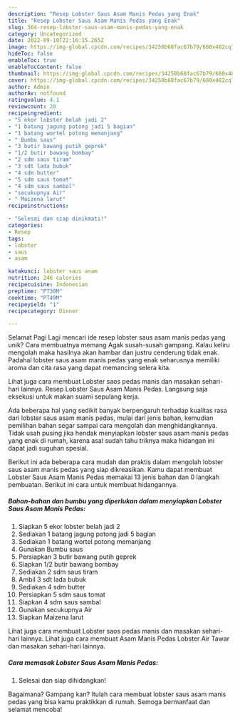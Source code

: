 ```yaml
---
description: "Resep Lobster Saus Asam Manis Pedas yang Enak"
title: "Resep Lobster Saus Asam Manis Pedas yang Enak"
slug: 364-resep-lobster-saus-asam-manis-pedas-yang-enak
category: Uncategorized
date: 2022-09-10T22:16:15.265Z
image: https://img-global.cpcdn.com/recipes/34250b68fac67b79/680x482cq70/lobster-saus-asam-manis-pedas-foto-resep-utama.jpg
hideToc: false
enableToc: true
enableTocContent: false
thumbnail: https://img-global.cpcdn.com/recipes/34250b68fac67b79/680x482cq70/lobster-saus-asam-manis-pedas-foto-resep-utama.jpg
cover: https://img-global.cpcdn.com/recipes/34250b68fac67b79/680x482cq70/lobster-saus-asam-manis-pedas-foto-resep-utama.jpg
author: Admin
authorAv: notfound
ratingvalue: 4.1
reviewcount: 20
recipeingredient:
- "5 ekor lobster belah jadi 2"
- "1 batang jagung potong jadi 5 bagian"
- "1 batang wortel potong memanjang"
- " Bumbu saus"
- "3 butir bawang putih geprek"
- "1/2 butir bawang bombay"
- "2 sdm saus tiram"
- "3 sdt lada bubuk"
- "4 sdm butter"
- "5 sdm saus tomat"
- "4 sdm saus sambal"
- "secukupnya Air"
- " Maizena larut"
recipeinstructions:

- "Selesai dan siap dinikmati!"
categories:
- Resep
tags:
- lobster
- saus
- asam

katakunci: lobster saus asam 
nutrition: 246 calories
recipecuisine: Indonesian
preptime: "PT30M"
cooktime: "PT49M"
recipeyield: "1"
recipecategory: Dinner

---
```



Selamat Pagi Lagi mencari ide resep lobster saus asam manis pedas yang unik? Cara membuatnya memang Agak susah-susah gampang. Kalau keliru mengolah maka hasilnya akan hambar dan justru cenderung tidak enak. Padahal lobster saus asam manis pedas yang enak seharusnya memiliki aroma dan cita rasa yang dapat memancing selera kita.


Lihat juga cara membuat Lobster saos pedas manis dan masakan sehari-hari lainnya. Resep Lobster Saus Asam Manis Pedas. Langsung saja eksekusi untuk makan suami sepulang kerja.

Ada beberapa hal yang sedikit banyak berpengaruh terhadap kualitas rasa dari lobster saus asam manis pedas, mulai dari jenis bahan, kemudian pemilihan bahan segar sampai cara mengolah dan menghidangkannya. Tidak usah pusing jika hendak menyiapkan lobster saus asam manis pedas yang enak di rumah, karena asal sudah tahu triknya maka hidangan ini dapat jadi suguhan spesial.


Berikut ini ada beberapa cara mudah dan praktis dalam mengolah lobster saus asam manis pedas yang siap dikreasikan. Kamu dapat membuat Lobster Saus Asam Manis Pedas memakai 13 jenis bahan dan 0 langkah pembuatan. Berikut ini cara untuk membuat hidangannya.

<!--inarticleads1-->

##### Bahan-bahan dan bumbu yang diperlukan dalam menyiapkan Lobster Saus Asam Manis Pedas:

1. Siapkan 5 ekor lobster belah jadi 2
1. Sediakan 1 batang jagung potong jadi 5 bagian
1. Sediakan 1 batang wortel potong memanjang
1. Gunakan  Bumbu saus
1. Persiapkan 3 butir bawang putih geprek
1. Siapkan 1/2 butir bawang bombay
1. Sediakan 2 sdm saus tiram
1. Ambil 3 sdt lada bubuk
1. Sediakan 4 sdm butter
1. Persiapkan 5 sdm saus tomat
1. Siapkan 4 sdm saus sambal
1. Gunakan secukupnya Air
1. Siapkan  Maizena larut


Lihat juga cara membuat Lobster saos pedas manis dan masakan sehari-hari lainnya. Lihat juga cara membuat Asam Manis Pedas Lobster Air Tawar dan masakan sehari-hari lainnya. 

<!--inarticleads2-->

##### Cara memasak Lobster Saus Asam Manis Pedas:


1. Selesai dan siap dihidangkan!



Bagaimana? Gampang kan? Itulah cara membuat lobster saus asam manis pedas yang bisa kamu praktikkan di rumah. Semoga bermanfaat dan selamat mencoba!
